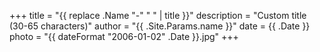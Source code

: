 +++
title = "{{ replace .Name "-" " " | title }}"
description = "Custom title (30-65 characters)"
author = "{{ .Site.Params.name }}"
date = {{ .Date }}
photo = "{{ dateFormat "2006-01-02" .Date }}.jpg"
+++
